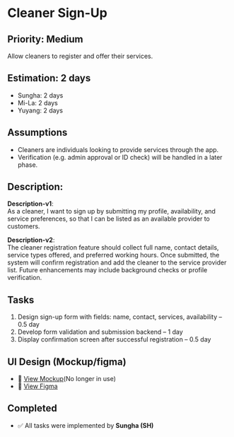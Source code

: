 # Cleaner Sign-Up

## Priority: Medium  
Allow cleaners to register and offer their services.

## Estimation: 2 days  
* Sungha: 2 days  
* Mi-La: 2 days  
* Yuyang: 2 days  

## Assumptions  
- Cleaners are individuals looking to provide services through the app.  
- Verification (e.g. admin approval or ID check) will be handled in a later phase.  

## Description:  
**Description-v1**:  
As a cleaner, I want to sign up by submitting my profile, availability, and service preferences, so that I can be listed as an available provider to customers.

**Description-v2**:  
The cleaner registration feature should collect full name, contact details, service types offered, and preferred working hours. Once submitted, the system will confirm registration and add the cleaner to the service provider list. Future enhancements may include background checks or profile verification.

## Tasks  
1. Design sign-up form with fields: name, contact, services, availability – 0.5 day  
2. Develop form validation and submission backend – 1 day  
3. Display confirmation screen after successful registration – 0.5 day

## UI Design (Mockup/figma)    
- 🔗 [View Mockup](https://ninjamock.com/s/XRNN7Lx)(No longer in use)
- 🔗 [View Figma](https://www.figma.com/proto/n42s1wX1D6KatzTybRvOqm/UI-CP3407?node-id=0-1&t=u24iLbJqg7FjxBzF-1)

## Completed  
- ✅ All tasks were implemented by **Sungha (SH)**  
